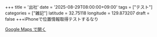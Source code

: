 +++
title = '出社'
date = '2025-08-29T08:00:00+09:00'
tags = ["テスト"]
categories = ["雑記"]
latitude = 32.75118
longitude = 129.873207
draft = false
+++iPhoneで位置情報取得テストするなり

[Google Maps で開く](https://www.google.com/maps?q=32.75118,129.873207)